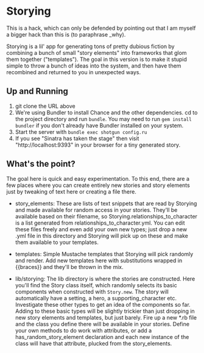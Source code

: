 Storying
=============

This is a hack, which can only be defended by pointing out that I am myself a bigger hack than this is (to paraphrase _why).

Storying is a lil' app for generating tons of pretty dubious fiction by combining a bunch of small "story elements" into frameworks that glom them together ("templates"). The goal in this version is to make it stupid simple to throw a bunch of ideas into the system, and then have them recombined and returned to you in unexpected ways.

Up and Running
-------------
1. git clone the URL above
2. We're using Bundler to install Chance and the other dependencies. cd to the project directory and run `bundle`. You may need to run `gem install bundler` if you don't already have Bundler installed on your system.
3. Start the server with `bundle exec shotgun config.ru`
4. If you see "Sinatra has taken the stage" then visit "http://localhost:9393" in your browser for a tiny generated story.

What's the point?
-------------
The goal here is quick and easy experimentation.  To this end, there are a few places where you can create entirely new stories and story elements just by tweaking of text here or creating a file there.

- story_elements: These are lists of text snippets that are read by Storying and made available for random access in your stories. They'll be available based on their filename, so Storying.relationships_to_character is a list generated from relationships_to_character.yml.  You can edit these files freely and even add your own new types; just drop a new .yml file in this directory and Storying will pick up on these and make them available to your templates.

- templates: Simple Mustache templates that Storying will pick randomly and render.  Add new templates here with substitutions wrapped in {{braces}} and they'll be thrown in the mix.

- lib/storying: The lib directory is where the stories are constructed.  Here you'll find the Story class itself, which randomly selects its basic components when constructed with `Story.new`.  The story will automatically have a setting, a hero, a supporting_character etc.  Investigate these other types to get an idea of the components so far. Adding to these basic types will be slightly trickier than just dropping in new story elements and templates, but just barely.  Fire up a new *.rb file and the class you define there will be available in your stories. Define your own methods to do work with attributes, or add a has_random_story_element declaration and each new instance of the class will have that attribute, plucked from the story_elements.

